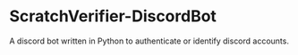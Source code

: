 # ScratchVerifier-DiscordBot
A discord bot written in Python to authenticate or identify discord accounts.
